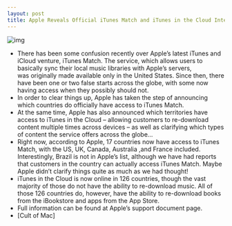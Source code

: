 ```yaml
---
layout: post
title: Apple Reveals Official iTunes Match and iTunes in the Cloud International Availability
---
```

![img](http://media.idownloadblog.com/wp-content/uploads/2011/11/itunes-match-e1321390106798.png)
* There has been some confusion recently over Apple’s latest iTunes and iCloud venture, iTunes Match. The service, which allows users to basically sync their local music libraries with Apple’s servers, was originally made available only in the United States. Since then, there have been one or two false starts across the globe, with some now having access when they possibly should not.
* In order to clear things up, Apple has taken the step of announcing which countries do officially have access to iTunes Match.
* At the same time, Apple has also announced which territories have access to iTunes in the Cloud – allowing customers to re-download content multiple times across devices – as well as clarifying which types of content the service offers across the globe…
* Right now, according to Apple, 17 countries now have access to iTunes Match, with the US, UK, Canada, Australia ,and France included. Interestingly, Brazil is not in Apple’s list, although we have had reports that customers in the country can actually access iTunes Match. Maybe Apple didn’t clarify things quite as much as we had thought!
* iTunes in the Cloud is now online in 126 countries, though the vast majority of those do not have the ability to re-download music. All of those 126 countries do, however, have the ability to re-download books from the iBookstore and apps from the App Store.
* Full information can be found at Apple’s support document page.
* [Cult of Mac]

